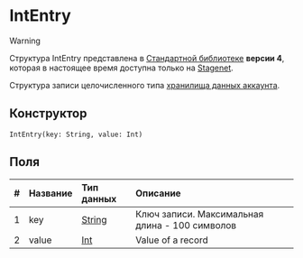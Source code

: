 # IntEntry

> [!WARNING]
> Структура IntEntry представлена в [Стандартной библиотеке](/ride/script/standard-library.md) **версии 4**, которая в настоящее время доступна только на [Stagenet](/blockchain/blockchain-network/stage-network.md).

Структура записи целочисленного типа [хранилища данных аккаунта](/blockchain/account/account-data-storage.md).

## Конструктор

```ride
IntEntry(key: String, value: Int)
```

## Поля

|   #   | Название | Тип данных | Описание |
| :--- | :--- | :--- | :--- |
| 1 | key | [String](/ride/data-types/string.md) | Ключ записи. Максимальная длина - 100 символов |
| 2 | value | [Int](/ride/data-types/int.md) | Value of a record |
